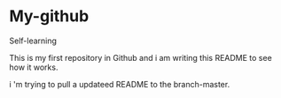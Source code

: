# My-github
Self-learning

This is my first repository in Github and i am writing this README to see how it works. 

i 'm trying to pull a updateed README to the branch-master.
